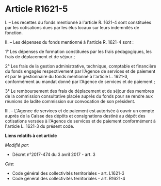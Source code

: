 # Article R1621-5

I. – Les recettes du fonds mentionné à l'article R. 1621-4 sont constituées par les cotisations dues par les élus locaux sur
leurs indemnités de fonction.

II. – Les dépenses du fonds mentionné à l'article R. 1621-4 sont :

1° Les dépenses de formation constituées par les frais pédagogiques, les frais de déplacement et de séjour ;

2° Les frais de la gestion administrative, technique, comptable et financière du fonds engagés respectivement par l'Agence de
services et de paiement et par le gestionnaire du fonds mentionné à l'article L. 1621-3, conformément au mandat donné par
l'Agence de services et de paiement ;

3° Le remboursement des frais de déplacement et de séjour des membres de la commission consultative placée auprès du fonds
pour se rendre aux réunions de ladite commission sur convocation de son président.

III. – L'Agence de services et de paiement est autorisée à ouvrir un compte auprès de la Caisse des dépôts et consignations
destiné au dépôt des cotisations versées à l'Agence de services et de paiement conformément à l'article L. 1621-3 du présent
code.

**Liens relatifs à cet article**

_Modifié par_:

  - Décret n°2017-474 du 3 avril 2017 - art. 3

_Cite_:

  - Code général des collectivités territoriales - art. L1621-3
  - Code général des collectivités territoriales - art. R1621-4
